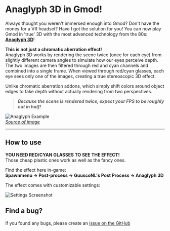 # Anaglyph 3D in Gmod!

Always thought you weren't immersed enough into Gmod? Don't have the money for a VR headset? Have I got the solution for you! You can now play Gmod in 'true' 3D with the most advanced technology from the 80s: **[Anaglyph 3D](https://en.wikipedia.org/wiki/Anaglyph_3D)**!

**This is not just a chromatic aberration effect!**  
Anaglyph 3D works by rendering the scene twice (once for each eye) from slightly different camera angles to simulate how our eyes perceive depth. The two images are then filtered through red and cyan channels and combined into a single frame. When viewed through red/cyan glasses, each eye sees only one of the images, creating a true stereoscopic 3D effect.

Unlike chromatic aberration addons, which simply shift colors around object edges to fake depth without actually rendering from two perspectives.

> **_Because the scene is rendered twice, expect your FPS to be roughly cut in half!_**

![Anaglyph Example](https://i.imgur.com/wc6tjJm.jpeg)  
*[Source of image](https://www.dpreview.com/articles/3797744816/3d-video-primer-part-1)*

---

## How to use

**YOU NEED RED/CYAN GLASSES TO SEE THE EFFECT!**  
Those cheap plastic ones work as well as the fancy ones.

Find the effect here in-game:  
**Spawnmenu -> Post-process -> GuuscoNL's Post Process -> Anaglyph 3D**

The effect comes with customizable settings:

![Settings Screenshot](https://i.imgur.com/xJToApw.png)

## Find a bug?

If you found any bugs, please create an [issue on the GitHub](https://github.com/GuuscoNL/gmod_anaglyph_3d/issues)
